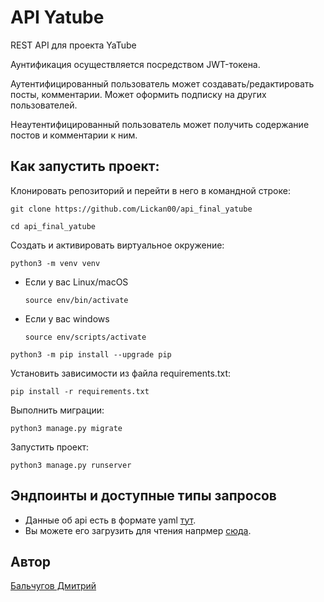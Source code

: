 # API Yatube

REST API для проекта YaTube

Аунтификация осуществляется посредством JWT-токена.

Аутентифицированный пользователь может создавать/редактировать посты, комментарии.
Может оформить подписку на других пользователей.

Неаутентифицированный пользователь может получить содержание постов и комментарии к ним.

## Как запустить проект:
Клонировать репозиторий и перейти в него в командной строке:
```
git clone https://github.com/Lickan00/api_final_yatube
```
```
cd api_final_yatube
```
Cоздать и активировать виртуальное окружение:
```
python3 -m venv venv
```
* Если у вас Linux/macOS

    ```
    source env/bin/activate
    ```
* Если у вас windows

    ```
    source env/scripts/activate
    ```

```
python3 -m pip install --upgrade pip
```
Установить зависимости из файла requirements.txt:
```
pip install -r requirements.txt
```
Выполнить миграции:
```
python3 manage.py migrate
```
Запустить проект:
```
python3 manage.py runserver
```

## Эндпоинты и доступные типы запросов
- Данные об api есть в формате yaml [тут](https://github.com/Lickan00/api_final_yatube/blob/master/yatube_api/static/redoc.yaml).
- Вы можете его загрузить для чтения напрмер [сюда](https://editor.swagger.io/).

## Автор
[Бальчугов Дмитрий](https://github.com/Lickan00 "Github page")